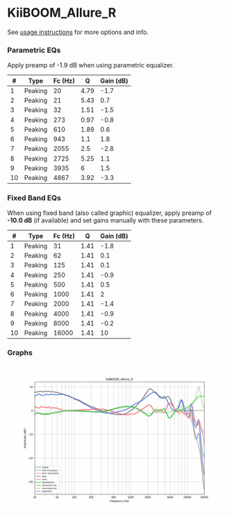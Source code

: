 # KiiBOOM_Allure_R
See [usage instructions](https://github.com/jaakkopasanen/AutoEq#usage) for more options and info.

### Parametric EQs
Apply preamp of -1.9 dB when using parametric equalizer.

|   # | Type    |   Fc (Hz) |    Q |   Gain (dB) |
|-----|---------|-----------|------|-------------|
|   1 | Peaking |        20 | 4.79 |        -1.7 |
|   2 | Peaking |        21 | 5.43 |         0.7 |
|   3 | Peaking |        32 | 1.51 |        -1.5 |
|   4 | Peaking |       273 | 0.97 |        -0.8 |
|   5 | Peaking |       610 | 1.89 |         0.6 |
|   6 | Peaking |       943 | 1.1  |         1.8 |
|   7 | Peaking |      2055 | 2.5  |        -2.8 |
|   8 | Peaking |      2725 | 5.25 |         1.1 |
|   9 | Peaking |      3935 | 6    |         1.5 |
|  10 | Peaking |      4867 | 3.92 |        -3.3 |

### Fixed Band EQs
When using fixed band (also called graphic) equalizer, apply preamp of **-10.0 dB** (if available) and set gains manually with these parameters.

|   # | Type    |   Fc (Hz) |    Q |   Gain (dB) |
|-----|---------|-----------|------|-------------|
|   1 | Peaking |        31 | 1.41 |        -1.8 |
|   2 | Peaking |        62 | 1.41 |         0.1 |
|   3 | Peaking |       125 | 1.41 |         0.1 |
|   4 | Peaking |       250 | 1.41 |        -0.9 |
|   5 | Peaking |       500 | 1.41 |         0.5 |
|   6 | Peaking |      1000 | 1.41 |         2   |
|   7 | Peaking |      2000 | 1.41 |        -1.4 |
|   8 | Peaking |      4000 | 1.41 |        -0.9 |
|   9 | Peaking |      8000 | 1.41 |        -0.2 |
|  10 | Peaking |     16000 | 1.41 |        10   |

### Graphs
![](./KiiBOOM_Allure_R.png)
